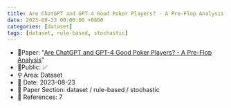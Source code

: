 ```yaml
---
title: Are ChatGPT and GPT-4 Good Poker Players? - A Pre-Flop Analysis
date: 2023-08-23 00:00:00 +0800
categories: [dataset]
tags: [dataset, rule-based, stochastic]
---
```


- 📙Paper: "[Are ChatGPT and GPT-4 Good Poker Players? - A Pre-Flop Analysis](https://www.semanticscholar.org/paper/Are-ChatGPT-and-GPT-4-Good-Poker-Players-A-Pre-Flop-Gupta/946e213164cccf15bc3f4ff776d81369dbae1b77)"
- 🔑Public: ✅
- ⚲ Area: Dataset
- 📅 Date: 2023-08-23
- 🔎 Paper Section: dataset / rule-based / stochastic
- 📝 References: 7
